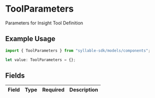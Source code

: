 # ToolParameters

Parameters for Insight Tool Definition

## Example Usage

```typescript
import { ToolParameters } from "syllable-sdk/models/components";

let value: ToolParameters = {};
```

## Fields

| Field       | Type        | Required    | Description |
| ----------- | ----------- | ----------- | ----------- |